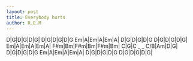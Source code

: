 ```yaml
---
layout: post
title: Everybody hurts
author: R.E.M
---
```


<canvas class="chords">D|G|D|G|D|G|
D|G|D|G|D|G
Em|A|Em|A|Em|A|
D|G|D|G|D|G
D|G|D|G|D|G|
Em|A|Em|A|Em|A|
F#m|Bm|F#m|Bm|F#m|Bm|
C|G|C _ _ C/B|Am|D|G|
D|G|D|G|D|G
Em|A|Em|A|Em|A|
D|G|D|G|D|G
D|G|D|G|D|G|
</canvas>





